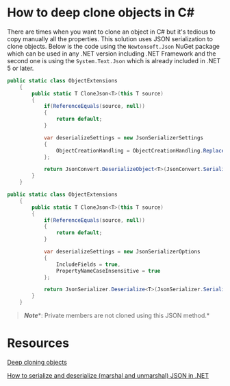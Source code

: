 # How to deep clone objects in C#

There are times when you want to clone an object in C# but it's tedious to copy manually all the properties. This solution uses JSON serialization to clone objects. Below is the code using the `Newtonsoft.Json` NuGet package which can be used in any .NET version including .NET Framework and the second one is using the `System.Text.Json` which is already included in .NET 5 or later.

```csharp
public static class ObjectExtensions
    {
        public static T CloneJson<T>(this T source)
        {
            if(ReferenceEquals(source, null))
            {
                return default;
            }

            var deserializeSettings = new JsonSerializerSettings
            {
                ObjectCreationHandling = ObjectCreationHandling.Replace
            };

            return JsonConvert.DeserializeObject<T>(JsonConvert.SerializeObject(source), deserializeSettings);
        }
    }
```

```csharp
public static class ObjectExtensions
    {
        public static T CloneJson<T>(this T source)
        {
            if(ReferenceEquals(source, null))
            {
                return default;
            }

            var deserializeSettings = new JsonSerializerOptions
            {
                IncludeFields = true,
                PropertyNameCaseInsensitive = true
            };

            return JsonSerializer.Deserialize<T>(JsonSerializer.Serialize(source), deserializeSettings);
        }
    }
```

> ***Note****: Private members are not cloned using this JSON method.*

# **Resources**

[Deep cloning objects](https://stackoverflow.com/questions/78536/deep-cloning-objects)

[How to serialize and deserialize (marshal and unmarshal) JSON in .NET](https://learn.microsoft.com/en-us/dotnet/standard/serialization/system-text-json/how-to?pivots=dotnet-6-0)
